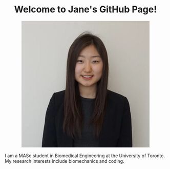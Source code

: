 <h1 align="center">
Welcome to Jane's GitHub Page!
</h1>


<p align="center">
  <img width="400" src="/LinkedIn.png">
</p>
<p align="left">
I am a MASc student in Biomedical Engineering at the University of Toronto. My research interests include biomechanics and coding.
</p>
